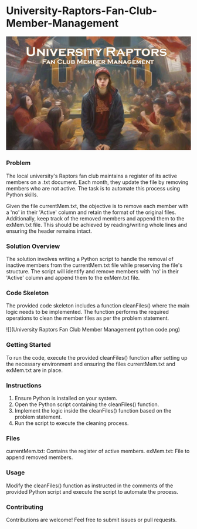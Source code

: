 # University-Raptors-Fan-Club-Member-Management

![University Raptors Fan Club](university_fan_club_membership_banner.jpg)

### Problem

The local university's Raptors fan club maintains a register of its active members on a .txt document. Each month, they update the file by removing members who are not active. The task is to automate this process using Python skills.

Given the file currentMem.txt, the objective is to remove each member with a 'no' in their 'Active' column and retain the format of the original files. Additionally, keep track of the removed members and append them to the exMem.txt file. This should be achieved by reading/writing whole lines and ensuring the header remains intact.

### Solution Overview

The solution involves writing a Python script to handle the removal of inactive members from the currentMem.txt file while preserving the file's structure. The script will identify and remove members with 'no' in their 'Active' column and append them to the exMem.txt file.

### Code Skeleton

The provided code skeleton includes a function cleanFiles() where the main logic needs to be implemented. The function performs the required operations to clean the member files as per the problem statement.

![](University Raptors Fan Club Member Management python code.png)

### Getting Started

To run the code, execute the provided cleanFiles() function after setting up the necessary environment and ensuring the files currentMem.txt and exMem.txt are in place.

### Instructions

1. Ensure Python is installed on your system.
2. Open the Python script containing the cleanFiles() function.
3. Implement the logic inside the cleanFiles() function based on the problem statement.
4. Run the script to execute the cleaning process.

### Files

currentMem.txt: Contains the register of active members.
exMem.txt: File to append removed members.

### Usage

Modify the cleanFiles() function as instructed in the comments of the provided Python script and execute the script to automate the process.

### Contributing

Contributions are welcome! Feel free to submit issues or pull requests.
